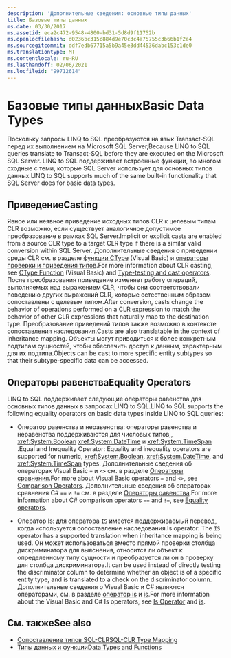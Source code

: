 ```yaml
---
description: 'Дополнительные сведения: основные типы данных'
title: Базовые типы данных
ms.date: 03/30/2017
ms.assetid: eca2c472-9548-4800-bd31-5d8d9f11752b
ms.openlocfilehash: d0236bc315c884d9e70c3c4a75755c3b66b1f2e4
ms.sourcegitcommit: ddf7edb67715a5b9a45e3dd44536dabc153c1de0
ms.translationtype: MT
ms.contentlocale: ru-RU
ms.lasthandoff: 02/06/2021
ms.locfileid: "99712614"
---
```

# <a name="basic-data-types"></a><span data-ttu-id="c99ab-103">Базовые типы данных</span><span class="sxs-lookup"><span data-stu-id="c99ab-103">Basic Data Types</span></span>

<span data-ttu-id="c99ab-104">Поскольку запросы LINQ to SQL преобразуются на язык Transact-SQL перед их выполнением на Microsoft SQL Server,</span><span class="sxs-lookup"><span data-stu-id="c99ab-104">Because LINQ to SQL queries translate to Transact-SQL before they are executed on the Microsoft SQL Server.</span></span> <span data-ttu-id="c99ab-105">LINQ to SQL поддерживает встроенные функции, во многом сходные с теми, которые SQL Server использует для основных типов данных.</span><span class="sxs-lookup"><span data-stu-id="c99ab-105">LINQ to SQL supports much of the same built-in functionality that SQL Server does for basic data types.</span></span>  
  
## <a name="casting"></a><span data-ttu-id="c99ab-106">Приведение</span><span class="sxs-lookup"><span data-stu-id="c99ab-106">Casting</span></span>  

 <span data-ttu-id="c99ab-107">Явное или неявное приведение исходных типов CLR к целевым типам CLR возможно, если существует аналогичное допустимое преобразование в рамках SQL Server.</span><span class="sxs-lookup"><span data-stu-id="c99ab-107">Implicit or explicit casts are enabled from a source CLR type to a target CLR type if there is a similar valid conversion within SQL Server.</span></span> <span data-ttu-id="c99ab-108">Дополнительные сведения о приведении среды CLR см. в разделе [функции CType](../../../../../visual-basic/language-reference/functions/ctype-function.md) (Visual Basic) и [операторы проверки и приведения типов](../../../../../csharp/language-reference/operators/type-testing-and-cast.md).</span><span class="sxs-lookup"><span data-stu-id="c99ab-108">For more information about CLR casting, see [CType Function](../../../../../visual-basic/language-reference/functions/ctype-function.md) (Visual Basic) and [Type-testing and cast operators](../../../../../csharp/language-reference/operators/type-testing-and-cast.md).</span></span> <span data-ttu-id="c99ab-109">После преобразования приведение изменяет работу операций, выполняемых над выражением CLR, чтобы они соответствовали поведению других выражений CLR, которые естественным образом сопоставлены с целевым типом.</span><span class="sxs-lookup"><span data-stu-id="c99ab-109">After conversion, casts change the behavior of operations performed on a CLR expression to match the behavior of other CLR expressions that naturally map to the destination type.</span></span> <span data-ttu-id="c99ab-110">Преобразование приведений типов также возможно в контексте сопоставления наследования.</span><span class="sxs-lookup"><span data-stu-id="c99ab-110">Casts are also translatable in the context of inheritance mapping.</span></span> <span data-ttu-id="c99ab-111">Объекты могут приводиться к более конкретным подтипам сущностей, чтобы обеспечить доступ к данным, характерным для их подтипа.</span><span class="sxs-lookup"><span data-stu-id="c99ab-111">Objects can be cast to more specific entity subtypes so that their subtype-specific data can be accessed.</span></span>  
  
## <a name="equality-operators"></a><span data-ttu-id="c99ab-112">Операторы равенства</span><span class="sxs-lookup"><span data-stu-id="c99ab-112">Equality Operators</span></span>  

 <span data-ttu-id="c99ab-113">LINQ to SQL поддерживает следующие операторы равенства для основных типов данных в запросах LINQ to SQL.</span><span class="sxs-lookup"><span data-stu-id="c99ab-113">LINQ to SQL supports the following equality operators on basic data types inside LINQ to SQL queries:</span></span>  
  
- <span data-ttu-id="c99ab-114">Оператор равенства и неравенства: операторы равенства и неравенства поддерживаются для числовых типов,, <xref:System.Boolean> <xref:System.DateTime> и <xref:System.TimeSpan> .</span><span class="sxs-lookup"><span data-stu-id="c99ab-114">Equal and Inequality Operator: Equality and inequality operators are supported for numeric, <xref:System.Boolean>, <xref:System.DateTime>, and <xref:System.TimeSpan> types.</span></span> <span data-ttu-id="c99ab-115">Дополнительные сведения об операторах Visual Basic `=` и `<>` см. в разделе [Операторы сравнения](../../../../../visual-basic/language-reference/operators/comparison-operators.md).</span><span class="sxs-lookup"><span data-stu-id="c99ab-115">For more about Visual Basic operators `=` and `<>`, see [Comparison Operators](../../../../../visual-basic/language-reference/operators/comparison-operators.md).</span></span> <span data-ttu-id="c99ab-116">Дополнительные сведения об операторах сравнения C# `==` и `!=` см. в разделе [Операторы равенства](../../../../../csharp/language-reference/operators/equality-operators.md).</span><span class="sxs-lookup"><span data-stu-id="c99ab-116">For more information about C# comparison operators `==` and `!=`, see [Equality operators](../../../../../csharp/language-reference/operators/equality-operators.md).</span></span>
  
- <span data-ttu-id="c99ab-117">Оператор Is: для оператора `IS` имеется поддерживаемый перевод, когда используется сопоставление наследования.</span><span class="sxs-lookup"><span data-stu-id="c99ab-117">Is operator: The `IS` operator has a supported translation when inheritance mapping is being used.</span></span> <span data-ttu-id="c99ab-118">Он может использоваться вместо прямой проверки столбца дискриминатора для выяснения, относится ли объект к определенному типу сущности и преобразуется ли он в проверку для столбца дискриминатора.</span><span class="sxs-lookup"><span data-stu-id="c99ab-118">It can be used instead of directly testing the discriminator column to determine whether an object is of a specific entity type, and is translated to a check on the discriminator column.</span></span> <span data-ttu-id="c99ab-119">Дополнительные сведения о Visual Basic и C# являются операторами, см. в разделе [оператор is](../../../../../visual-basic/language-reference/operators/is-operator.md) и [is](../../../../../csharp/language-reference/operators/type-testing-and-cast.md#is-operator).</span><span class="sxs-lookup"><span data-stu-id="c99ab-119">For more information about the Visual Basic and C# Is operators, see [Is Operator](../../../../../visual-basic/language-reference/operators/is-operator.md) and [is](../../../../../csharp/language-reference/operators/type-testing-and-cast.md#is-operator).</span></span>  
  
## <a name="see-also"></a><span data-ttu-id="c99ab-120">См. также</span><span class="sxs-lookup"><span data-stu-id="c99ab-120">See also</span></span>

- [<span data-ttu-id="c99ab-121">Сопоставление типов SQL-CLR</span><span class="sxs-lookup"><span data-stu-id="c99ab-121">SQL-CLR Type Mapping</span></span>](sql-clr-type-mapping.md)
- [<span data-ttu-id="c99ab-122">Типы данных и функции</span><span class="sxs-lookup"><span data-stu-id="c99ab-122">Data Types and Functions</span></span>](data-types-and-functions.md)

